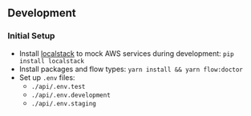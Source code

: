 ## Development

### Initial Setup

- Install [localstack](https://github.com/localstack/localstack) to mock AWS services during development: `pip install localstack`
- Install packages and flow types: `yarn install && yarn flow:doctor`
- Set up `.env` files:
  - `./api/.env.test`
  - `./api/.env.development`
  - `./api/.env.staging`
